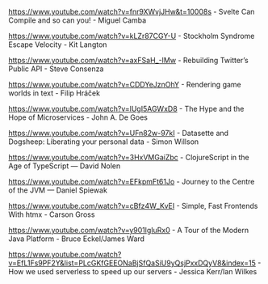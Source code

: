 https://www.youtube.com/watch?v=fnr9XWvjJHw&t=10008s - Svelte Can Compile and so can you! - Miguel Camba

https://www.youtube.com/watch?v=kLZr87CGY-U - Stockholm Syndrome Escape Velocity - Kit Langton

https://www.youtube.com/watch?v=axFSaH_-IMw - Rebuilding Twitter’s Public API - Steve Consenza

https://www.youtube.com/watch?v=CDDYeJznOhY - Rendering game worlds in text - Filip Hráček

https://www.youtube.com/watch?v=lUgI5AGWxD8 - The Hype and the Hope of Microservices - John A. De Goes

https://www.youtube.com/watch?v=UFn82w-97kI -  Datasette and Dogsheep: Liberating your personal data - Simon Willson

https://www.youtube.com/watch?v=3HxVMGaiZbc - ClojureScript in the Age of TypeScript — David Nolen

https://www.youtube.com/watch?v=EFkpmFt61Jo - Journey to the Centre of the JVM — Daniel Spiewak

https://www.youtube.com/watch?v=cBfz4W_KvEI - Simple, Fast Frontends With htmx - Carson Gross

https://www.youtube.com/watch?v=y901lgIuRx0 - A Tour of the Modern Java Platform - Bruce Eckel/James Ward

https://www.youtube.com/watch?v=EfL1Fs9PF2Y&list=PLcGKfGEEONaBjSfQaSiU9yQsjPxxDQyV8&index=15 - How we used serverless to speed up our servers - Jessica Kerr/Ian Wilkes
